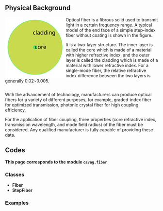 ## Physical Background

<div class="float"><img src="_assets/pics/model_endface_step_fiber.svg" align="left" width="200px" alt="step fiber"></div>

Optical fiber is a fibrous solid used to transmit light in a certain frequency range. A typical model of the end face of a simple step-index fiber without coating is shown in the figure.

It is a two-layer structure. The inner layer is called the core which is made of a material with higher refractive index, and the outer layer is called the cladding which is made of a material with lower refractive index. For a single-mode fiber, the relative refractive index difference between the two layers is generally 0.02~0.005.

<div style="clear: both"></div>

With the advancement of technology, manufacturers can produce optical fibers for a variety of different purposes, for example, graded-index fiber for optimized transmission, photonic crystal fiber for high coupling efficiency. 

For the application of fiber coupling, three properties (core refractive index, transmission wavelength, and mode field radius) of the fiber must be considered. Any qualified manufacturer is fully capable of providing these data.

## Codes

**This page corresponds to the module `cavag.fiber`** 

### Classes

- **Fiber**
- **StepFiber**

### Examples

